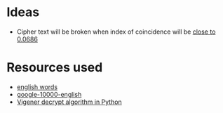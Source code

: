 
# Ideas

 * Cipher text will be broken when index of coincidence will be [close to 0.0686](https://pages.mtu.edu/~shene/NSF-4/Tutorial/VIG/Vig-IOC.html)

# Resources used

 * [english words](https://github.com/dwyl/english-words)
 * [google-10000-english](https://github.com/first20hours/google-10000-english)
 * [Vigener decrypt algorithm in Python](https://inventwithpython.com/hacking/chapter19.html)